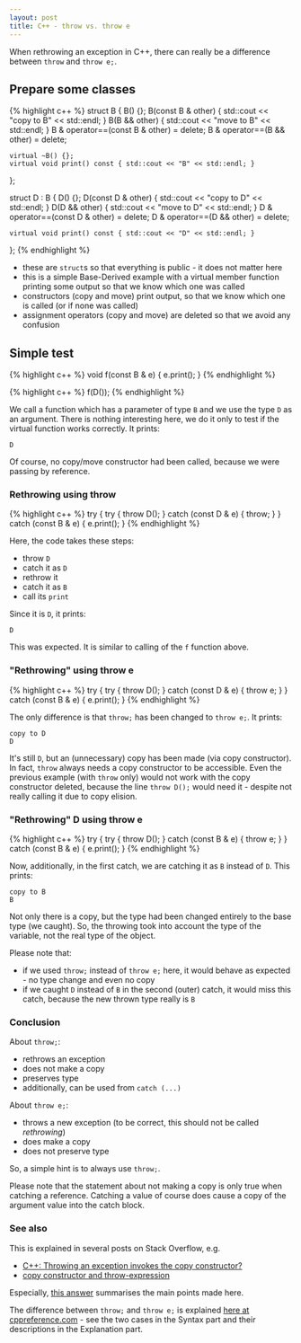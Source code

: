 ```yaml
---
layout: post
title: C++ - throw vs. throw e
---
```


When rethrowing an exception in C++, there can really be a difference between ```throw``` and ```throw e;```.

## Prepare some classes

{% highlight c++ %}
struct B {
	B() {};
	B(const B & other) { std::cout << "copy to B" << std::endl; }
	B(B && other) { std::cout << "move to B" << std::endl; }
	B & operator==(const B & other) = delete;
	B & operator==(B && other) = delete;

	virtual ~B() {};
	virtual void print() const { std::cout << "B" << std::endl; }
};

struct D : B {
	D() {};
	D(const D & other) { std::cout << "copy to D" << std::endl; }
	D(D && other) { std::cout << "move to D" << std::endl; }
	D & operator==(const D & other) = delete;
	D & operator==(D && other) = delete;

	virtual void print() const { std::cout << "D" << std::endl; }
};
{% endhighlight %}

- these are ```struct```s so that everything is public - it does not matter here
- this is a simple Base-Derived example with a virtual member function printing some output so that we know which one was called
- constructors (copy and move) print output, so that we know which one is called (or if none was called)
- assignment operators (copy and move) are deleted so that we avoid any confusion

## Simple test

{% highlight c++ %}
void f(const B & e) {
	e.print();
}
{% endhighlight %}

{% highlight c++ %}
	f(D());
{% endhighlight %}

We call a function which has a parameter of type ```B``` and we use the type ```D``` as an argument. There is nothing interesting here, we do it only to test if the virtual function works correctly. It prints:

```
D
```

Of course, no copy/move constructor had been called, because we were passing by reference.

### Rethrowing using throw

{% highlight c++ %}
	try {
		try {
			throw D();
		} catch (const D & e) {
			throw;
		}
	} catch (const B & e) {
		e.print();
	}
{% endhighlight %}

Here, the code takes these steps:

- throw ```D```
- catch it as ```D```
- rethrow it
- catch it as ```B```
- call its ```print```

Since it is ```D```, it prints:

```
D
```

This was expected. It is similar to calling of the ```f``` function above.

### "Rethrowing" using throw e

{% highlight c++ %}
	try {
		try {
			throw D();
		} catch (const D & e) {
			throw e;
		}
	} catch (const B & e) {
		e.print();
	}
{% endhighlight %}

The only difference is that ```throw;``` has been changed to ```throw e;```. It prints:

```
copy to D
D
```

It's still ```D```, but an (unnecessary) copy has been made (via copy constructor). In fact, ```throw``` always needs a copy constructor to be accessible. Even the previous example (with ```throw``` only) would not work with the copy constructor deleted, because the line ```throw D();``` would need it - despite not really calling it due to copy elision.

### "Rethrowing" D using throw e

{% highlight c++ %}
	try {
		try {
			throw D();
		} catch (const B & e) {
			throw e;
		}
	} catch (const B & e) {
		e.print();
	}
{% endhighlight %}

Now, additionally, in the first catch, we are catching it as ```B``` instead of ```D```. This prints:

```
copy to B
B
```

Not only there is a copy, but the type had been changed entirely to the base type (we caught). So, the throwing took into account the type of the variable, not the real type of the object.

Please note that:

- if we used ```throw;``` instead of ```throw e;``` here, it would behave as expected - no type change and even no copy
- if we caught ```D``` instead of ```B``` in the second (outer) catch, it would miss this catch, because the new thrown type really is ```B```

### Conclusion

About ```throw;```:

- rethrows an exception
- does not make a copy
- preserves type
- additionally, can be used from ```catch (...)```

About ```throw e;```:

- throws a new exception (to be correct, this should not be called *rethrowing*)
- does make a copy
- does not preserve type

So, a simple hint is to always use ```throw;```.

Please note that the statement about not making a copy is only true when catching a reference. Catching a value of course does cause a copy of the argument value into the catch block.

### See also

This is explained in several posts on Stack Overflow, e.g.

- [C++: Throwing an exception invokes the copy constructor?](http://stackoverflow.com/questions/10855506/c-throwing-an-exception-invokes-the-copy-constructor)
- [copy constructor and throw-expression](http://stackoverflow.com/questions/12356332/copy-constructor-and-throw-expression)

Especially, [this answer](http://stackoverflow.com/a/10855545) summarises the main points made here.

The difference between ```throw;``` and ```throw e;``` is explained [here at cppreference.com](http://en.cppreference.com/w/cpp/language/throw) - see the two cases in the Syntax part and their descriptions in the Explanation part.


